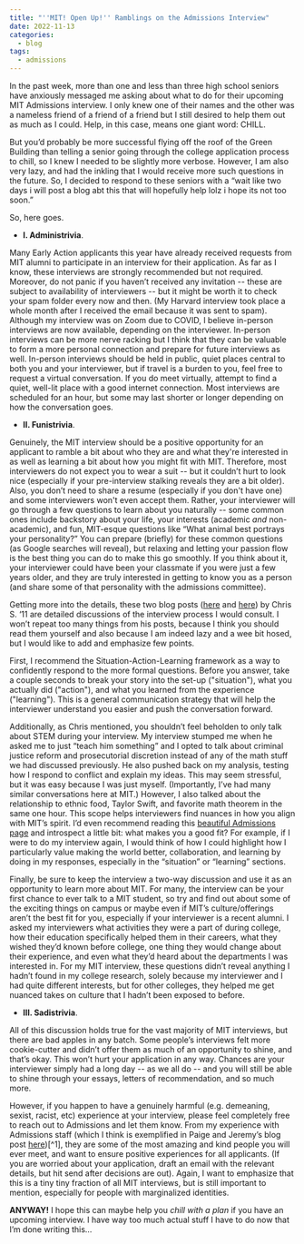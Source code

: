 ```yaml
---
title: "''MIT! Open Up!'' Ramblings on the Admissions Interview"
date: 2022-11-13
categories:
  - blog
tags:
  - admissions
---
```


In the past week, more than one and less than three high school seniors have anxiously messaged me asking about what to do for their upcoming MIT Admissions interview. I only knew one of their names and the other was a nameless friend of a friend of a friend but I still desired to help them out as much as I could. Help, in this case, means one giant word: CHILL.

But you’d probably be more successful flying off the roof of the Green Building than telling a senior going through the college application process to chill, so I knew I needed to be slightly more verbose. However, I am also very lazy, and had the inkling that I would receive more such questions in the future. So, I decided to respond to these seniors with a “wait like two days i will post a blog abt this that will hopefully help lolz i hope its not too soon.”

So, here goes.

* **I. Administrivia**.

Many Early Action applicants this year have already received requests from MIT alumni to participate in an interview for their application. As far as I know, these interviews are strongly recommended but not required. Moreover, do not panic if you haven’t received any invitation -- these are subject to availability of interviewers -- but it might be worth it to check your spam folder every now and then. (My Harvard interview took place a whole month after I received the email because it was sent to spam). Although my interview was on Zoom due to COVID, I believe in-person interviews are now available, depending on the interviewer. In-person interviews can be more nerve racking but I think that they can be valuable to form a more personal connection and prepare for future interviews as well. In-person interviews should be held in public, quiet places central to both you and your interviewer, but if travel is a burden to you, feel free to request a virtual conversation. If you do meet virtually, attempt to find a quiet, well-lit place with a good internet connection. Most interviews are scheduled for an hour, but some may last shorter or longer depending on how the conversation goes.

* **II. Funistrivia**.

Genuinely, the MIT interview should be a positive opportunity for an applicant to ramble a bit about who they are and what they're interested in as well as learning a bit about how you might fit with MIT. Therefore, most interviewers do not expect you to wear a suit -- but it couldn’t hurt to look nice (especially if your pre-interview stalking reveals they are a bit older). Also, you don’t need to share a resume (especially if you don't have one) and some interviewers won't even accept them. Rather, your interviewer will go through a few questions to learn about you naturally -- some common ones include backstory about your life, your interests (academic _and_ non-academic), and fun, MIT-esque questions like “What animal best portrays your personality?” You can prepare (briefly) for these common questions (as Google searches will reveal), but relaxing and letting your passion flow is the best thing you can do to make this go smoothly. If you think about it, your interviewer could have been your classmate if you were just a few years older, and they are truly interested in getting to know you as a person (and share some of that personality with the admissions committee). 


Getting more into the details, these two blog posts ([here](https://mitadmissions.org/blogs/entry/post_8/) and [here](https://mitadmissions.org/blogs/entry/notes-on-the-interview-the-ec-edition/)) by Chris S. ‘11 are detailed discussions of the interview process I would consult. I won’t repeat too many things from his posts, because I think you should read them yourself and also because I am indeed lazy and a wee bit hosed, but I would like to add and emphasize few points. 

First, I recommend the Situation-Action-Learning framework as a way to confidently respond to the more formal questions. Before you answer, take a couple seconds to break your story into the set-up ("situation"), what you actually did ("action"), and what you learned from the experience ("learning"). This is a general communication strategy that will help the interviewer understand you easier and push the conversation forward. 

Additionally, as Chris mentioned, you shouldn’t feel beholden to only talk about STEM during your interview. My interview stumped me when he asked me to just “teach him something” and I opted to talk about criminal justice reform and prosecutorial discretion instead of any of the math stuff we had discussed previously. He also pushed back on my analysis, testing how I respond to conflict and explain my ideas. This may seem stressful, but it was easy because I was just myself. (Importantly, I’ve had many similar conversations here at MIT.) However, I also talked about the relationship to ethnic food, Taylor Swift, and favorite math theorem in the same one hour. This scope helps interviewers find nuances in how you align with MIT’s spirit. I’d even recommend reading this [beautiful Admissions page](https://mitadmissions.org/apply/process/what-we-look-for/) and introspect a little bit: what makes you a good fit? For example, if I were to do my interview again, I would think of how I could highlight how I particularly value making the world better, collaboration, and learning by doing in my responses, especially in the “situation” or “learning” sections.

Finally, be sure to keep the interview a two-way discussion and use it as an opportunity to learn more about MIT. For many, the interview can be your first chance to ever talk to a MIT student, so try and find out about some of the exciting things on campus or maybe even if MIT’s culture/offerings aren’t the best fit for you, especially if your interviewer is a recent alumni. I asked my interviewers what activities they were a part of during college, how their education specifically helped them in their careers, what they wished they’d known before college, one thing they would change about their experience, and even what they’d heard about the departments I was interested in. For my MIT interview, these questions didn’t reveal anything I hadn’t found in my college research, solely because my interviewer and I had quite different interests, but for other colleges, they helped me get nuanced takes on culture that I hadn’t been exposed to before.

* **III. Sadistrivia**.

All of this discussion holds true for the vast majority of MIT interviews, but there are bad apples in any batch. Some people’s interviews felt more cookie-cutter and didn’t offer them as much of an opportunity to shine, and that’s okay. This won’t hurt your application in any way. Chances are your interviewer simply had a long day -- as we all do -- and you will still be able to shine through your essays, letters of recommendation, and so much more. 

However, if you happen to have a genuinely harmful (e.g. demeaning, sexist, racist, etc) experience at your interview, please feel completely free to reach out to Admissions and let them know. From my experience with Admissions staff (which I think is exemplified in Paige and Jeremy’s blog post [here](https://mitadmissions.org/blogs/entry/06-coffee-in-the-pagi-nation/))[^1], they are some of the most amazing and kind people you will ever meet, and want to ensure positive experiences for all applicants. (If you are worried about your application, draft an email with the relevant details, but hit send after decisions are out). Again, I want to emphasize that this is a tiny tiny fraction of all MIT interviews, but is still important to mention, especially for people with marginalized identities.

**ANYWAY!** I hope this can maybe help you _chill with a plan_ if you have an upcoming interview. I have way too much actual stuff I have to do now that I’m done writing this…


[^2]: Funnily enough, the MIT ‘26 Admit Discord had a very similar conversation with Jeremy and Petey at like 3 AM. Some things never change.
